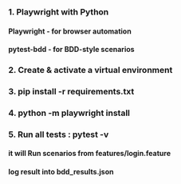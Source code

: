 ### 1. Playwright with Python
####    Playwright - for browser automation  
####    pytest-bdd - for BDD-style scenarios 

### 2. Create & activate a virtual environment

### 3. pip install -r requirements.txt
### 4. python -m playwright install
### 5. Run all tests : pytest -v
####    it will Run scenarios from features/login.feature
####    log result into bdd_results.json 
